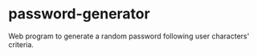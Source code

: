 # password-generator
Web program to generate a random password following user characters' criteria.
